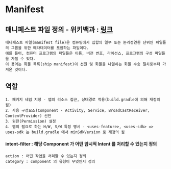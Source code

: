 Manifest
========

## 매니페스트 파일 정의 - 위키백과 : [링크](https://ko.wikipedia.org/wiki/%EB%A7%A4%EB%8B%88%ED%8E%98%EC%8A%A4%ED%8A%B8_%ED%8C%8C%EC%9D%BC)
    매니페스트 파일(manifest file)은 컴퓨팅에서 집합의 일부 또는 논리정연한 단위인 파일들의 그룹을 위한 메타데이터를 포함하는 파일이다. 
    예를 들어, 컴퓨터 프로그램의 파일들은 이름, 버전 번호, 라이선스, 프로그램의 구성 파일들을 가질 수 있다.
    이 용어는 화물 목록(ship manifest)이 선원 및 화물을 나열하는 화물 수송 절차로부터 가져온 것이다.

## 역할
    1. 패키지 네임 지정 - 앱의 리소스 접근, 상대경로 적용(build.gradle에 의해 재정의 됨)
    2. 사용 구성요소(Component - Activity, Service, BroadCastReceiver, ContentProvider) 선언
    3. 권한(Permission) 설정
    4. 앱의 필요로 하는 H/W, S/W 특징 명시 - <uses-feature>, <uses-sdk> => uses-sdk 는 build.gradle 에서 minSdkVersion 로 재정의 됨

#### intent-filter : 해당 Component 가 어떤 암시적 Intent 를 처리할 수 있는지 정의
    action : 어떤 작업을 처리할 수 있는지 정의
    category : component 의 유형이 무엇인지 정의
